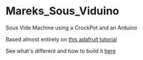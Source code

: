 Mareks_Sous_Viduino
===================

Sous Vide Machine using a CrockPot and an Arduino

Based almost entirely on [this adafruit tutorial](http://www.adafruit.com/products/1401)

See what's different and how to build it [here](http://www.mirzu.com/maker/2014/02/02/mareks-sous-vide/)

